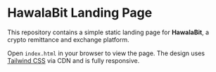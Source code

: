 # HawalaBit Landing Page

This repository contains a simple static landing page for **HawalaBit**, a crypto remittance and exchange platform.

Open `index.html` in your browser to view the page. The design uses [Tailwind CSS](https://tailwindcss.com/) via CDN and is fully responsive.
